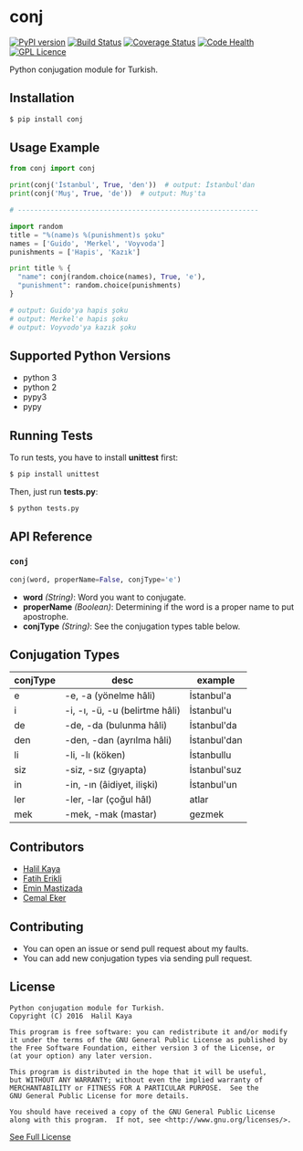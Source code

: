 # conj
[![PyPI version](https://badge.fury.io/py/conj.svg)](https://badge.fury.io/py/conj)
[![Build Status](https://travis-ci.org/halilkaya/conj.svg?branch=master)](https://travis-ci.org/halilkaya/conj)
[![Coverage Status](https://coveralls.io/repos/github/halilkaya/conj/badge.svg?branch=master)](https://coveralls.io/github/halilkaya/conj?branch=master)
[![Code Health](https://landscape.io/github/halilkaya/conj/master/landscape.svg?style=flat)](https://landscape.io/github/halilkaya/conj/master)
[![GPL Licence][licence-badge]](LICENSE)

Python conjugation module for Turkish.

## Installation
```sh
$ pip install conj
```

## Usage Example
```python
from conj import conj

print(conj('İstanbul', True, 'den'))  # output: İstanbul'dan
print(conj('Muş', True, 'de'))  # output: Muş'ta

# -----------------------------------------------------------

import random
title = "%(name)s %(punishment)s şoku"
names = ['Guido', 'Merkel', 'Voyvoda']
punishments = ['Hapis', 'Kazık']

print title % {
  "name": conj(random.choice(names), True, 'e'),
  "punishment": random.choice(punishments)
}

# output: Guido'ya hapis şoku
# output: Merkel'e hapis şoku
# output: Voyvodo'ya kazık şoku

```

## Supported Python Versions
 - python 3
 - python 2
 - pypy3
 - pypy

## Running Tests
To run tests, you have to install **unittest** first:
```sh
$ pip install unittest
```
Then, just run **tests.py**:
```sh
$ python tests.py
```

## API Reference

### `conj`
```python
conj(word, properName=False, conjType='e')
```

 - **word** *(String)*: Word you want to conjugate.
 - **properName** *(Boolean)*: Determining if the word is a proper name to put apostrophe.
 - **conjType** *(String)*: See the conjugation types table below.

## Conjugation Types
| conjType   | desc                             | example         |
| ---------- | -------------------------------- | --------------- |
| e          | -e, -a (yönelme hâli)            | İstanbul'a      |
| i          | -i, -ı, -ü, -u (belirtme hâli)   | İstanbul'u      |
| de         | -de, -da (bulunma hâli)          | İstanbul'da     |
| den        | -den, -dan (ayrılma hâli)        | İstanbul'dan    |
| li         | -li, -lı (köken)                 | İstanbullu      |
| siz        | -siz, -sız (gıyapta)             | İstanbul'suz    |
| in         | -in, -ın (âidiyet, ilişki)       | İstanbul'un     |
| ler        | -ler, -lar (çoğul hâl)           | atlar           |
| mek        | -mek, -mak (mastar)              | gezmek          |

## Contributors
 - [Halil Kaya](https://github.com/halilkaya)
 - [Fatih Erikli](https://github.com/fatiherikli)
 - [Emin Mastizada](https://github.com/mastizada)
 - [Cemal Eker](https://github.com/cemaleker)

## Contributing
 - You can open an issue or send pull request about my faults.
 - You can add new conjugation types via sending pull request.

## License
```
Python conjugation module for Turkish.
Copyright (C) 2016  Halil Kaya

This program is free software: you can redistribute it and/or modify
it under the terms of the GNU General Public License as published by
the Free Software Foundation, either version 3 of the License, or
(at your option) any later version.

This program is distributed in the hope that it will be useful,
but WITHOUT ANY WARRANTY; without even the implied warranty of
MERCHANTABILITY or FITNESS FOR A PARTICULAR PURPOSE.  See the
GNU General Public License for more details.

You should have received a copy of the GNU General Public License
along with this program.  If not, see <http://www.gnu.org/licenses/>.
```
[See Full License](https://github.com/halilkaya/conj/blob/master/LICENSE)

[licence-badge]:http://img.shields.io/badge/licence-GPL-brightgreen.svg
